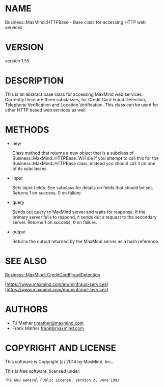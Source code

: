 # NAME

Business::MaxMind::HTTPBase - Base class for accessing HTTP web services

# VERSION

version 1.55

# DESCRIPTION

This is an abstract base class for accessing MaxMind web services.
Currently there are three subclasses, for Credit Card Fraud Detection,
Telephone Verification and Location Verification.  This class can be
used for other HTTP based web services as well.

# METHODS

- new

    Class method that returns a new object that is a subclass of Business::MaxMind::HTTPBase.
    Will die if you attempt to call this for the Business::MaxMind::HTTPBase class, instead
    you should call it on one of its subclasses.

- input

    Sets input fields.  See subclass for details on fields that should be set.
    Returns 1 on success, 0 on failure.

- query

    Sends out query to MaxMind server and waits for response.  If the primary
    server fails to respond, it sends out a request to the secondary server.
    Returns 1 on success, 0 on failure.

- output

    Returns the output returned by the MaxMind server as a hash reference.

# SEE ALSO

[Business::MaxMind::CreditCardFraudDetection](https://metacpan.org/pod/Business::MaxMind::CreditCardFraudDetection)

[https://www.maxmind.com/en/minfraud-services](https://www.maxmind.com/en/minfraud-services)

# AUTHORS

- TJ Mather <tjmather@maxmind.com>
- Frank Mather <frank@maxmind.com>

# COPYRIGHT AND LICENSE

This software is Copyright (c) 2014 by MaxMind, Inc..

This is free software, licensed under:

    The GNU General Public License, Version 2, June 1991

